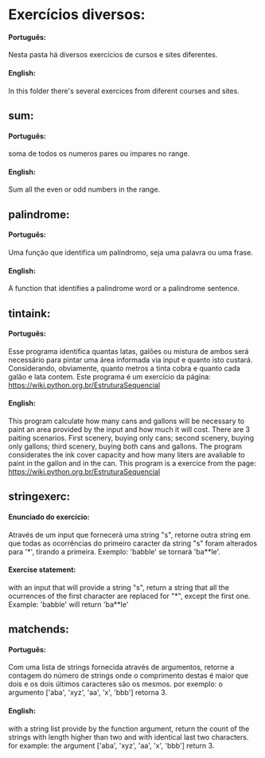 # Exercícios diversos:

#### Português:

Nesta pasta há diversos exercícios de cursos e sites diferentes.

#### English:

In this folder there's several exercices from diferent courses and sites.

## sum:

#### Português:

soma de todos os numeros pares ou impares no range. 

#### English:

Sum all the even or odd numbers in the range.

## palindrome:

#### Português:

Uma função que identifica um palíndromo, seja uma palavra ou uma frase. 

#### English:

A function that identifies a palindrome word or a palindrome sentence.

## tintaink:

#### Português:

Esse programa identifica quantas latas, galões ou mistura de ambos será necessário para pintar 
uma área informada via input e quanto isto custará. Considerando, obviamente, 
quanto metros a tinta cobra e quanto cada galão e lata contem. Este programa é um exercício da página: https://wiki.python.org.br/EstruturaSequencial

#### English:

This program calculate how many cans and gallons will be necessary to paint an area provided by the input and how much it will cost. There are 3 paiting scenarios. 
First scenery, buying only cans; second scenery, buying only gallons; third scenery, buying both cans and gallons. The program considerates the ink cover capacity and
how many liters are avaliable to paint in the gallon and in the can. This program is a exercice from the page: https://wiki.python.org.br/EstruturaSequencial

## stringexerc:

#### Enunciado do exercício:

Através de um input que fornecerá uma string "s", retorne outra string em que
todas as ocorrências do primeiro caracter da string "s"
foram alterados para '*', tirando a primeira.
Exemplo: 'babble' se tornará 'ba**le'.

#### Exercise statement:

with an input that will provide a string "s", return a string that all the ocurrences of the first
character are replaced for "*", except the first one.
Example: 'babble' will return 'ba**le'

##  matchends:

#### Português:

Com uma lista de strings fornecida através de argumentos, retorne a contagem do número de
strings onde o comprimento destas é maior que dois e os dois últimos caracteres são os mesmos.
por exemplo: o argumento ['aba', 'xyz', 'aa', 'x', 'bbb'] retorna 3.

#### English:

with a string list provide by the function argument, return the count of the strings with length 
higher than two and with identical last two characters.
for example: the argument ['aba', 'xyz', 'aa', 'x', 'bbb'] return 3.
